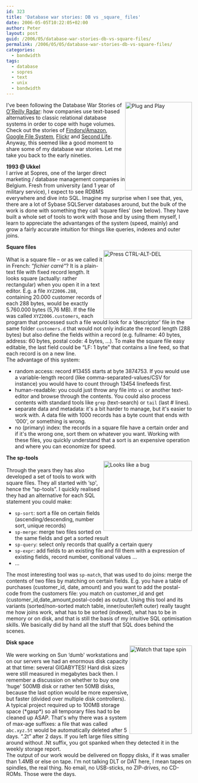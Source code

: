 ```yaml
---
id: 323
title: 'Database war stories: DB vs _square_ files'
date: 2006-05-05T10:22:05+02:00
author: Peter
layout: post
guid: /2006/05/database-war-stories-db-vs-square-files/
permalink: /2006/05/05/database-war-stories-db-vs-square-files/
categories:
  - bandwidth
tags:
  - database
  - sopres
  - text
  - unix
  - bandwidth
---
```

[<img  width="181" src="http://static.flickr.com/46/140747997_b1b4edecaa_m.jpg" alt="Plug and Play" height="240" style="float: right" />](http://www.flickr.com/photos/pforret/140747997/ "Photo Sharing")I've been following the Database War Stories of [O'Reilly Radar](http://radar.oreilly.com): how companies use text-based alternatives to classic relational database systems in order to cope with huge volumes. Check out the stories of [Findory/Amazon](http://radar.oreilly.com/archives/2006/05/database_war_stories_8_findory_1.html), [Google File System](http://radar.oreilly.com/archives/2006/05/database_war_stories_7_google.html), [Flickr](http://radar.oreilly.com/archives/2006/04/database_war_stories_3_flickr.html) and [Second Life](http://radar.oreilly.com/archives/2006/04/web_20_and_databases_part_1_se.html). Anyway, this seemed like a good moment to share some of my database war stories. Let me take you back to the early nineties.

**1993 @ Ukkel**  
I arrive at Sopres, one of the larger direct marketing / database management companies in Belgium. Fresh from university (and 1 year of military service), I expect to see RDBMS everywhere and dive into SQL. Imagine my surprise when I see that, yes, there are a lot of Sybase SQLServer databases around, but the bulk of the work is done with something they call &#8216;square files' (see below). They have built a whole set of tools to work with those and by using them myself, I learn to appreciate the advantanges of the system (speed, mainly) and grow a fairly accurate intuition for things like queries, indexes and outer joins.  
<!--more-->

  
**Square files**  
[<img  width="240" src="http://static.flickr.com/53/140747995_b3102758d1_m.jpg" alt="Press CTRL-ALT-DEL" height="187" style="float: right" />](http://www.flickr.com/photos/pforret/140747995/ "Photo Sharing")  
What is a square file &#8211; or as we called it in French: &#8220;_fichier carré_&#8220;? It is a plain-text file with fixed record length. It looks square (actually: rather rectangular) when you open it in a text editor. E.g. a file `XYZ2006.288`, containing 20.000 customer records of each 288 bytes, would be exactly 5.760.000 bytes (5,76 MB). If the file was called `XYZ2006.customers`, each program that processed such a file would look for a &#8216;descriptor' file in the same folder `customers.d` that would not only indicate the record length (288 bytes) but also define the fields within a record (e.g. fullname: 40 bytes, address: 60 bytes, postal code: 4 bytes, &#8230;). To make the square file easy editable, the last field could be &#8220;LF: 1 byte&#8221; that contains a line feed, so that each record is on a new line.  
The advantage of this system:

  * random access: record #13455 starts at byte 3874753. If you would use a variable-length record (like comma-separated-values/CSV for instance) you would have to count through 13454 linefeeds first.
  * human-readable: you could just throw any file into `vi` or another text-editor and browse through the contents. You could also process contents with standard tools like `grep` (text-search) or `tail` (last # lines).
  * separate data and metadata: it's a bit harder to manage, but it's easier to work with. A data file with 1000 records has a byte count that ends with &#8216;000', or something is wrong.
  * no (primary) index: the records in a square file have a certain order and if it's the wrong one, sort them on whatever you want. Working with these files, you quickly understand that a sort is an expensive operation and where you can economize for speed.

**The sp-tools**  
[<img  width="240" src="http://static.flickr.com/49/140747996_3385f3c794_m.jpg" alt="Looks like a bug" height="190" style="float: right" />](http://www.flickr.com/photos/pforret/140747996/ "Photo Sharing")  
Through the years they has also developed a set of tools to work with square files. They all started with &#8216;sp', hence the &#8220;sp-tools&#8221;. I quickly realised they had an alternative for each SQL statement you could make:

  * `sp-sort`: sort a file on certain fields (ascending/descending, number sort, unique records)
  * `sp-merge`: merge two files sorted on the same fields and get a sorted result
  * `sp-query`: select only records that qualify a certain query
  * `sp-expr`: add fields to an existing file and fill them with a expression of existing fields, record number, conitional values &#8230;
  * &#8230;

The most interesting tool was `sp-match`, that was used to do joins: merge the contents of two files by matching on certain fields. E.g. you have a table of purchases (customer\_id, date, amount) and you want to add the postal-code from the customers file: you match on customer\_id and get (customer\_id,date\_amount,postal-code) as output. Using this tool and its variants (sorted/non-sorted match table, inner/outer/left outer) really taught me how joins work, what has to be sorted (indexed), what has to be in memory or on disk, and that is still the basis of my intuitive SQL optimisation skills. We basically did by hand all the stuff that SQL does behind the scenes.

**Disk space**  
[<img  width="169" src="http://static.flickr.com/49/140745162_a32d0a8cc9_m.jpg" alt="Watch that tape spin" height="240" style="float: right" />](http://www.flickr.com/photos/pforret/140745162/ "Photo Sharing")  
We were working on Sun &#8216;dumb' workstations and on our servers we had an enormous disk capacity at that time: several GIGABYTES! Hard disk sizes were still measured in megabytes back then. I remember a discussion on whether to buy one &#8216;huge' 500MB disk or rather ten 50MB disks, because the last option would be more expensive, but faster (divided over multiple disk controllers).  
A typical project required up to 100MB storage space (\*gasp\*) so all temporary files had to be cleaned up ASAP. That's why there was a system of max-age suffixes: a file that was called `abc.xyz.5t` would be automatically deleted after 5 days. &#8220;.2t&#8221; after 2 days. If you left large files sitting around without .Nt suffix, you got spanked when they detected it in the weekly storage report.  
The output of our work would be delivered on floppy disks, if it was smaller than 1.4MB or else on tape. I'm not talking DLT or DAT here, I mean tapes on spindles, the real thing. No email, no USB-sticks, no ZIP-drives, no CD-ROMs. Those were the days.